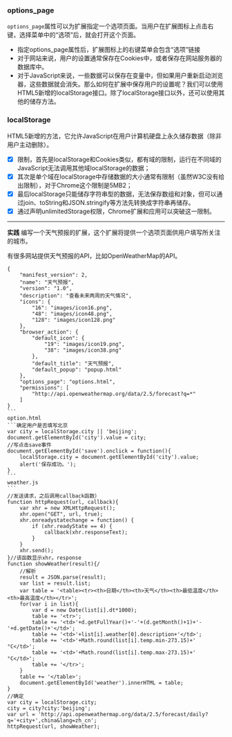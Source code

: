 ### options_page
`options_page`属性可以为扩展指定一个选项页面。当用户在扩展图标上点击右键，选择菜单中的“选项”后，就会打开这个页面。
* 指定options_page属性后，扩展图标上的右键菜单会包含“选项”链接
* 对于网站来说，用户的设置通常保存在Cookies中，或者保存在网站服务器的数据库中。
* 对于JavaScript来说，一些数据可以保存在变量中，但如果用户重新启动浏览器，这些数据就会消失。那么如何在扩展中保存用户的设置呢？我们可以使用HTML5新增的localStorage接口。除了localStorage接口以外，还可以使用其他的储存方法。
### localStorage
HTML5新增的方法，它允许JavaScript在用户计算机硬盘上永久储存数据（除非用户主动删除）。
- [x] 限制，首先是localStorage和Cookies类似，都有域的限制，运行在不同域的JavaScript无法调用其他域localStorage的数据；
- [x] 其次是单个域在localStorage中存储数据的大小通常有限制（虽然W3C没有给出限制），对于Chrome这个限制是5MB2；
- [x] 最后localStorage只能储存字符串型的数据，无法保存数组和对象，但可以通过join、toString和JSON.stringify等方法先转换成字符串再储存。
- [x] 通过声明unlimitedStorage权限，Chrome扩展和应用可以突破这一限制。
---
**实践**
编写一个天气预报的扩展，这个扩展将提供一个选项页面供用户填写所关注的城市。

有很多网站提供天气预报的API，比如OpenWeatherMap的API。
````
{
    "manifest_version": 2,
    "name": "天气预报",
    "version": "1.0",
    "description": "查看未来两周的天气情况",
    "icons": {
        "16": "images/icon16.png",
        "48": "images/icon48.png",
        "128": "images/icon128.png"
    },
    "browser_action": {
        "default_icon": {
            "19": "images/icon19.png",
            "38": "images/icon38.png"
        },
        "default_title": "天气预报",
        "default_popup": "popup.html"
    },
    "options_page": "options.html",
    "permissions": [
        "http://api.openweathermap.org/data/2.5/forecast?q=*"
    ]
}
```
option.html
```确定用户是否填写北京
var city = localStorage.city || 'beijing';
document.getElementById('city').value = city;
//写点击save事件
document.getElementById('save').onclick = function(){
    localStorage.city = document.getElementById('city').value;
    alert('保存成功。');
}
```
weather.js
```
//发送请求，之后调用callback函数）
function httpRequest(url, callback){
    var xhr = new XMLHttpRequest();
    xhr.open("GET", url, true);
    xhr.onreadystatechange = function() {
        if (xhr.readyState == 4) {
            callback(xhr.responseText);
        }
    }
    xhr.send();
}//该函数显示xhr。response
function showWeather(result){/
    //解析
    result = JSON.parse(result);
    var list = result.list;
    var table = '<table><tr><th>日期</th><th>天气</th><th>最低温度</th><th>最高温度</th></tr>';
    for(var i in list){
        var d = new Date(list[i].dt*1000);
        table += '<tr>';
        table += '<td>'+d.getFullYear()+'-'+(d.getMonth()+1)+'-'+d.getDate()+'</td>';
        table += '<td>'+list[i].weather[0].description+'</td>';
        table += '<td>'+Math.round(list[i].temp.min-273.15)+' °C</td>';
        table += '<td>'+Math.round(list[i].temp.max-273.15)+' °C</td>';
        table += '</tr>';
    }
    table += '</table>';
    document.getElementById('weather').innerHTML = table;
}
//确定
var city = localStorage.city;
city = city?city:'beijing';
var url = 'http://api.openweathermap.org/data/2.5/forecast/daily?q='+city+',china&lang=zh_cn';
httpRequest(url, showWeather);
